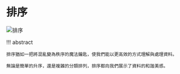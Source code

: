 # 排序

<div class="center-table" markdown>

![排序](../assets/covers/chapter_sorting.jpg)

</div>

!!! abstract

    排序猶如一把將混亂變為秩序的魔法鑰匙，使我們能以更高效的方式理解與處理資料。

    無論是簡單的升序，還是複雜的分類排列，排序都向我們展示了資料的和諧美感。
